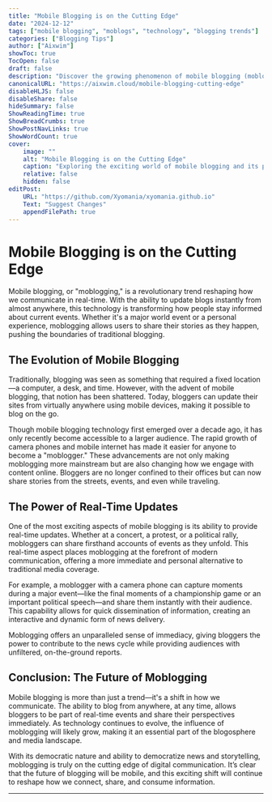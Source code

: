 ```yaml
---
title: "Mobile Blogging is on the Cutting Edge"
date: "2024-12-12"
tags: ["mobile blogging", "moblogs", "technology", "blogging trends"]
categories: ["Blogging Tips"]
author: ["Aixwim"]
showToc: true
TocOpen: false
draft: false
description: "Discover the growing phenomenon of mobile blogging (moblogging) and how it is revolutionizing real-time communication in the blogosphere."
canonicalURL: "https://aixwim.cloud/mobile-blogging-cutting-edge"
disableHLJS: false
disableShare: false
hideSummary: false
ShowReadingTime: true
ShowBreadCrumbs: true
ShowPostNavLinks: true
ShowWordCount: true
cover:
    image: ""
    alt: "Mobile Blogging is on the Cutting Edge"
    caption: "Exploring the exciting world of mobile blogging and its potential to transform communication."
    relative: false
    hidden: false
editPost:
    URL: "https://github.com/Xyomania/xyomania.github.io"
    Text: "Suggest Changes"
    appendFilePath: true
---
```


# Mobile Blogging is on the Cutting Edge

Mobile blogging, or "moblogging," is a revolutionary trend reshaping how we communicate in real-time. With the ability to update blogs instantly from almost anywhere, this technology is transforming how people stay informed about current events. Whether it's a major world event or a personal experience, moblogging allows users to share their stories as they happen, pushing the boundaries of traditional blogging.

## The Evolution of Mobile Blogging

Traditionally, blogging was seen as something that required a fixed location—a computer, a desk, and time. However, with the advent of mobile blogging, that notion has been shattered. Today, bloggers can update their sites from virtually anywhere using mobile devices, making it possible to blog on the go. 

Though mobile blogging technology first emerged over a decade ago, it has only recently become accessible to a larger audience. The rapid growth of camera phones and mobile internet has made it easier for anyone to become a "moblogger." These advancements are not only making moblogging more mainstream but are also changing how we engage with content online. Bloggers are no longer confined to their offices but can now share stories from the streets, events, and even while traveling.

## The Power of Real-Time Updates

One of the most exciting aspects of mobile blogging is its ability to provide real-time updates. Whether at a concert, a protest, or a political rally, mobloggers can share firsthand accounts of events as they unfold. This real-time aspect places moblogging at the forefront of modern communication, offering a more immediate and personal alternative to traditional media coverage.

For example, a moblogger with a camera phone can capture moments during a major event—like the final moments of a championship game or an important political speech—and share them instantly with their audience. This capability allows for quick dissemination of information, creating an interactive and dynamic form of news delivery.

Moblogging offers an unparalleled sense of immediacy, giving bloggers the power to contribute to the news cycle while providing audiences with unfiltered, on-the-ground reports.

## Conclusion: The Future of Moblogging

Mobile blogging is more than just a trend—it's a shift in how we communicate. The ability to blog from anywhere, at any time, allows bloggers to be part of real-time events and share their perspectives immediately. As technology continues to evolve, the influence of moblogging will likely grow, making it an essential part of the blogosphere and media landscape.

With its democratic nature and ability to democratize news and storytelling, moblogging is truly on the cutting edge of digital communication. It’s clear that the future of blogging will be mobile, and this exciting shift will continue to reshape how we connect, share, and consume information.

---
